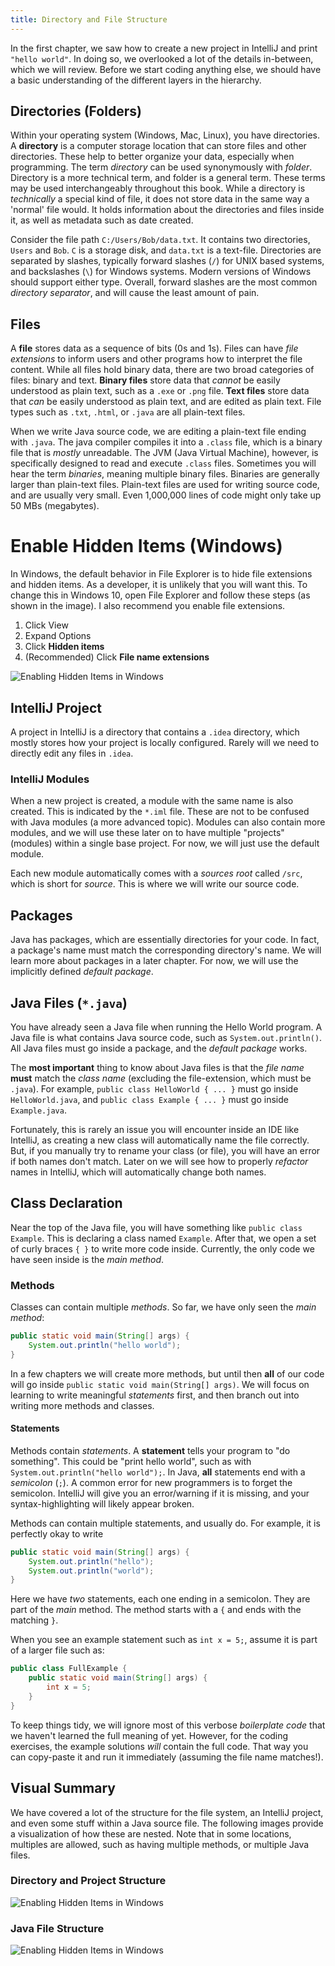 ```yaml
---
title: Directory and File Structure
---
```


In the first chapter, we saw how to create a new project in IntelliJ and print `"hello world"`. In doing so, we overlooked a lot of the details in-between, which we will review. Before we start coding anything else, we should have a basic understanding of the different layers in the hierarchy.

## Directories (Folders)
Within your operating system (Windows, Mac, Linux), you have directories. A **directory** is a computer storage location that can store files and other directories. These help to better organize your data, especially when programming. The term *directory* can be used synonymously with *folder*. Directory is a more technical term, and folder is a general term. These terms may be used interchangeably throughout this book. While a directory is *technically* a special kind of file, it does not store data in the same way a 'normal' file would. It holds information about the directories and files inside it, as well as metadata such as date created.


Consider the file path `C:/Users/Bob/data.txt`. It contains two directories, `Users` and `Bob`. `C` is a storage disk, and `data.txt` is a text-file. Directories are separated by slashes, typically forward slashes (`/`) for UNIX based systems, and backslashes (`\`) for Windows systems. Modern versions of Windows should support either type. Overall, forward slashes are the most common *directory separator*, and will cause the least amount of pain.


## Files

A **file** stores data as a sequence of bits (0s and 1s). Files can have *file extensions* to inform users and other programs how to interpret the file content. While all files hold binary data, there are two broad categories of files: binary and text. **Binary files** store data that *cannot* be easily understood as plain text, such as a `.exe` or `.png` file. **Text files** store data that *can* be easily understood as plain text, and are edited as plain text. File types such as `.txt`, `.html`, or `.java` are all plain-text files.

When we write Java source code, we are editing a plain-text file ending with `.java`. The java compiler compiles it into a `.class` file, which is a binary file that is *mostly* unreadable. The JVM (Java Virtual Machine), however, is specifically designed to read and execute `.class` files. Sometimes you will hear the term *binaries*, meaning multiple binary files. Binaries are generally larger than plain-text files. Plain-text files are used for writing source code, and are usually very small. Even 1,000,000 lines of code might only take up 50 MBs (megabytes).


# Enable Hidden Items (Windows)
In Windows, the default behavior in File Explorer is to hide file extensions and hidden items. As a developer, it is unlikely that you will want this. To change this in Windows 10, open File Explorer and follow these steps (as shown in the image). I also recommend you enable file extensions.
1. Click View
2. Expand Options
3. Click **Hidden items**
4. (Recommended) Click **File name extensions**

![Enabling Hidden Items in Windows](./win10_hidden_items.png)

## IntelliJ Project
A project in IntelliJ is a directory that contains a `.idea` directory, which mostly stores how your project is locally configured. Rarely will we need to directly edit any files in `.idea`.

### IntelliJ Modules
When a new project is created, a module with the same name is also created. This is indicated by the `*.iml` file. These are not to be confused with Java modules (a more advanced topic). Modules can also contain more modules, and we will use these later on to have multiple "projects" (modules) within a single base project. For now, we will just use the default module.

Each new module automatically comes with a *sources root* called `/src`, which is short for *source*. This is where we will write our source code.

## Packages
Java has packages, which are essentially directories for your code. In fact, a package's name must match the corresponding directory's name. We will learn more about packages in a later chapter. For now, we will use the implicitly defined *default package*.

## Java Files (`*.java`)
You have already seen a Java file when running the Hello World program. A Java file is what contains Java source code, such as `System.out.println()`. All Java files must go inside a package, and the *default package* works.

The **most important** thing to know about Java files is that the *file name* **must** match the *class name* (excluding the file-extension, which must be `.java`). For example, `public class HelloWorld { ... }` must go inside `HelloWorld.java`, and `public class Example { ... }` must go inside `Example.java`.

Fortunately, this is rarely an issue you will encounter inside an IDE like IntelliJ, as creating a new class will automatically name the file correctly. But, if you manually try to rename your class (or file), you will have an error if both names don't match. Later on we will see how to properly *refactor* names in IntelliJ, which will automatically change both names.

## Class Declaration
Near the top of the Java file, you will have something like `public class Example`. This is declaring a class named `Example`. After that, we open a set of curly braces `{ }` to write more code inside. Currently, the only code we have seen inside is the *main method*.

### Methods
Classes can contain multiple *methods*. So far, we have only seen the *main method*:
```java
public static void main(String[] args) {
    System.out.println("hello world");
}
```

In a few chapters we will create more methods, but until then **all** of our code will go inside `public static void main(String[] args)`. We will focus on learning to write meaningful *statements* first, and then branch out into writing more methods and classes.

#### Statements
Methods contain *statements*. A **statement** tells your program to "do something". This could be "print hello world", such as with `System.out.println("hello world");`. In Java, **all** statements end with a *semicolon* (`;`). A common error for new programmers is to forget the semicolon. IntelliJ will give you an error/warning if it is missing, and your syntax-highlighting will likely appear broken.

Methods can contain multiple statements, and usually do. For example, it is perfectly okay to write
```java
public static void main(String[] args) {
    System.out.println("hello");
    System.out.println("world");
}
```

Here we have *two* statements, each one ending in a semicolon. They are part of the *main* method. The method starts with a `{` and ends with the matching `}`.

When you see an example statement such as `int x = 5;`, assume it is part of a larger file such as:
```java
public class FullExample {
    public static void main(String[] args) {
        int x = 5;
    }
}
```

To keep things tidy, we will ignore most of this verbose *boilerplate code* that we haven't learned the full meaning of yet. However, for the coding exercises, the example solutions *will* contain the full code. That way you can copy-paste it and run it immediately (assuming the file name matches!).

## Visual Summary

We have covered a lot of the structure for the file system, an IntelliJ project, and even some stuff within a Java source file. The following images provide a visualization of how these are nested. Note that in some locations, multiples are allowed, such as having multiple methods, or multiple Java files.

### Directory and Project Structure
![Enabling Hidden Items in Windows](./dir_structure.png)

### Java File Structure
![Enabling Hidden Items in Windows](./java_structure.png)
